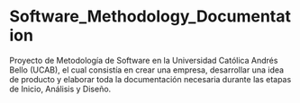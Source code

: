 # Software_Methodology_Documentation

Proyecto de Metodología de Software en la Universidad Católica Andrés Bello (UCAB), el cual consistía en crear una empresa, desarrollar una idea de producto y elaborar toda la documentación necesaria durante las etapas de Inicio, Análisis y Diseño.

